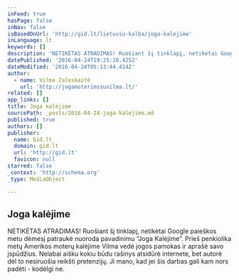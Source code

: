 ```yaml
---
inFeed: true
hasPage: false
inNav: false
isBasedOnUrl: 'http://gid.lt/lietuviu-kalba/joga-kalejime'
inLanguage: lt
keywords: []
description: 'NETIKĖTAS ATRADIMAS! Ruošiant šį tinklapį, netikėtai Google paieškos metu dėmesį patraukė nuoroda pavadinimu “Joga Kalėjime”. Prieš penkiolika metų Amerikos moterų kalėjime Vilma vedė jogos pamokas ir aprašė savo įspūdžius. Nelabai aišku kokiu būdu rašinys atsidūrė internete, bet autorė dėl to nesiruošia reikšti pretenzijų. Ji mano, kad jei šis darbas gali kam nors padėti - kodėlgi ne.'
datePublished: '2016-04-24T19:25:28.425Z'
dateModified: '2016-04-24T05:13:44.414Z'
author:
  - name: Vilma Zaleskaitė
    url: 'http://jogamoterimssuvilma.lt/'
related: []
app_links: []
title: Joga kalėjime
sourcePath: _posts/2016-04-24-joga-kalejime.md
published: true
authors: []
publisher:
  name: Gid.lt
  domain: gid.lt
  url: 'http://gid.lt'
  favicon: null
starred: false
_context: 'http://schema.org'
_type: MediaObject

---
```

<article style=""><h1>Joga kalėjime</h1><p>NETIKĖTAS ATRADIMAS! Ruošiant šį tinklapį, netikėtai Google paieškos metu dėmesį patraukė nuoroda pavadinimu “Joga Kalėjime”. Prieš penkiolika metų Amerikos moterų kalėjime Vilma vedė jogos pamokas ir aprašė savo įspūdžius. Nelabai aišku kokiu būdu rašinys atsidūrė internete, bet autorė dėl to nesiruošia reikšti pretenzijų. Ji mano, kad jei šis darbas gali kam nors padėti - kodėlgi ne.</p></article>